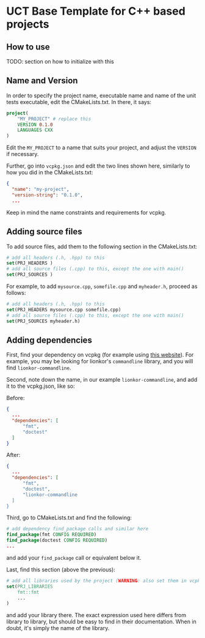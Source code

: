 # UCT Base Template for C++ based projects
## How to use

TODO: section on how to initialize with this 

## Name and Version

In order to specify the project name, executable name and name of the unit tests executable, edit the CMakeLists.txt.
In there, it says:

```cmake
project(
    "MY_PROJECT" # replace this
    VERSION 0.1.0
    LANGUAGES CXX
)
```

Edit the `MY_PROJECT` to a name that suits your project, and adjust the `VERSION` if necessary.

Further, go into `vcpkg.json` and edit the two lines shown here, similarly to how you did in the CMakeLists.txt:

```json
{
  "name": "my-project",
  "version-string": "0.1.0",
  ...
```

Keep in mind the name constraints and requirements for vcpkg.

## Adding source files

To add source files, add them to the following section in the CMakeLists.txt:

```cmake
# add all headers (.h, .hpp) to this
set(PRJ_HEADERS )
# add all source files (.cpp) to this, except the one with main()
set(PRJ_SOURCES )
```
 
For example, to add `mysource.cpp`, `somefile.cpp` and `myheader.h`, proceed as follows:

```cmake
# add all headers (.h, .hpp) to this
set(PRJ_HEADERS mysource.cpp somefile.cpp)
# add all source files (.cpp) to this, except the one with main()
set(PRJ_SOURCES myheader.h)
```

## Adding dependencies

First, find your dependency on vcpkg (for example using [this website](https://vcpkg.io/en/packages.html)). For example, you may be looking for lionkor's `commandline` library, and you will find `lionkor-commandline`.

Second, note down the name, in our example `lionkor-commandline`, and add it to the vcpkg.json, like so:

Before:
```json
{
  ...
  "dependencies": [
      "fmt",
      "doctest"
  ]
}
```

After:
```json
{
  ...
  "dependencies": [
      "fmt",
      "doctest",
      "lionkor-commandline
  ]
}
```


Third, go to CMakeLists.txt and find the following:

```cmake
# add dependency find_package calls and similar here
find_package(fmt CONFIG REQUIRED)
find_package(doctest CONFIG REQUIRED)
...
```
and add your `find_package` call or equivalent below it.

Last, find this section (above the previous):
```cmake
# add all libraries used by the project (WARNING: also set them in vcpkg.json!)
set(PRJ_LIBRARIES 
    fmt::fmt
    ...
)
```
and add your library there. The exact expression used here differs from library to library, but should be easy to find in their documentation. When in doubt, it's simply the name of the library.



